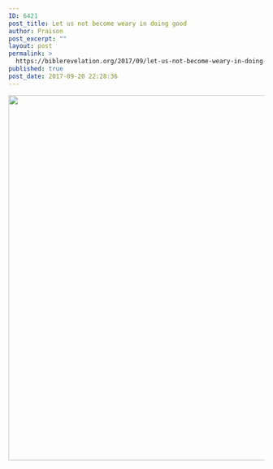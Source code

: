 ```yaml
---
ID: 6421
post_title: Let us not become weary in doing good
author: Praison
post_excerpt: ""
layout: post
permalink: >
  https://biblerevelation.org/2017/09/let-us-not-become-weary-in-doing-good/
published: true
post_date: 2017-09-20 22:28:36
---
```

<img src="https://biblerevelation.org/wordpress/wp-content/uploads/2017/09/21827895_486193635069661_51243465261973504_n.jpg" class="aligncenter size-large" width="720"><br>